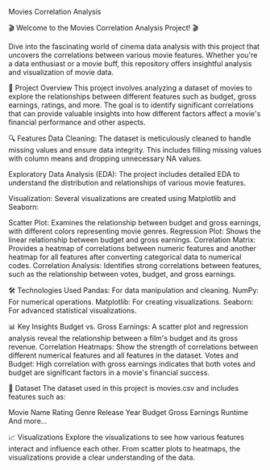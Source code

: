 Movies Correlation Analysis

🎬 Welcome to the Movies Correlation Analysis Project! 🎬

Dive into the fascinating world of cinema data analysis with this project that uncovers the correlations between various movie features. Whether you're a data enthusiast or a movie buff, this repository offers insightful analysis and visualization of movie data.

🚀 Project Overview
This project involves analyzing a dataset of movies to explore the relationships between different features such as budget, gross earnings, ratings, and more. The goal is to identify significant correlations that can provide valuable insights into how different factors affect a movie's financial performance and other aspects.

🔍 Features
Data Cleaning: The dataset is meticulously cleaned to handle missing values and ensure data integrity. This includes filling missing values with column means and dropping unnecessary NA values.

Exploratory Data Analysis (EDA): The project includes detailed EDA to understand the distribution and relationships of various movie features.

Visualization: Several visualizations are created using Matplotlib and Seaborn:

Scatter Plot: Examines the relationship between budget and gross earnings, with different colors representing movie genres.
Regression Plot: Shows the linear relationship between budget and gross earnings.
Correlation Matrix: Provides a heatmap of correlations between numeric features and another heatmap for all features after converting categorical data to numerical codes.
Correlation Analysis: Identifies strong correlations between features, such as the relationship between votes, budget, and gross earnings.

🛠️ Technologies Used
Pandas: For data manipulation and cleaning.
NumPy: For numerical operations.
Matplotlib: For creating visualizations.
Seaborn: For advanced statistical visualizations.

📊 Key Insights
Budget vs. Gross Earnings: A scatter plot and regression analysis reveal the relationship between a film's budget and its gross revenue.
Correlation Heatmaps: Show the strength of correlations between different numerical features and all features in the dataset.
Votes and Budget: High correlation with gross earnings indicates that both votes and budget are significant factors in a movie's financial success.

📁 Dataset
The dataset used in this project is movies.csv and includes features such as:

Movie Name
Rating
Genre
Release Year
Budget
Gross Earnings
Runtime
And more...

📈 Visualizations
Explore the visualizations to see how various features interact and influence each other. From scatter plots to heatmaps, the visualizations provide a clear understanding of the data.
